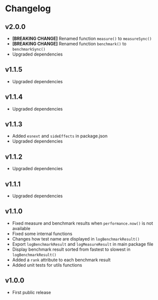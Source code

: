 # Changelog

## v2.0.0

- **[BREAKING CHANGE]** Renamed function `measure()` to `measureSync()`
- **[BREAKING CHANGE]** Renamed function `benchmark()` to `benchmarkSync()`
- Upgraded dependencies

## v1.1.5

- Upgraded dependencies

## v1.1.4

- Upgraded dependencies

## v1.1.3

- Added `esnext` and `sideEffects` in package.json
- Upgraded dependencies

## v1.1.2

- Upgraded dependencies

## v1.1.1

- Upgraded dependencies

## v1.1.0

- Fixed measure and benchmark results when `performance.now()` is not available
- Fixed some internal functions
- Changes how test name are displayed in `logBenchmarkResult()`
- Export `logBenchmarkResult` and `logMeasureResult` in main package file
- Display benchmark result sorted from fastest to slowest in `logBenchmarkResult()`
- Added a `rank` attribute to each benchmark result
- Added unit tests for utils functions

## v1.0.0

- First public release
